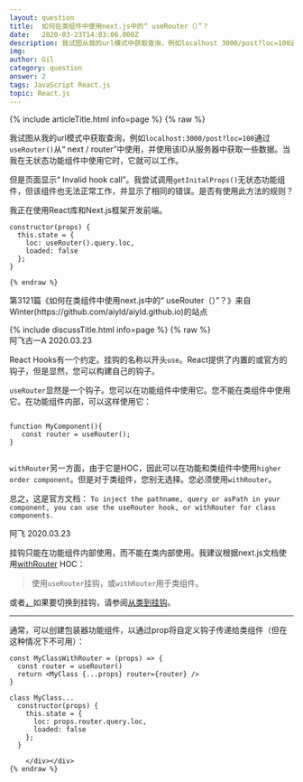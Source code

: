```yaml
---
layout: question
title:  如何在类组件中使用next.js中的“ useRouter（）”？
date:   2020-03-23T14:03:06.000Z
description: 我试图从我的url模式中获取查询，例如localhost 3000/post?loc=100通过useRouter()从“ next / router”中...
img: 
author: Gil
category: question
answer: 2
tags: JavaScript React.js
topic: React.js
---
```

<div class="article-root">
  <div class="article">
    {% include articleTitle.html info=page %}
    {% raw %}
    <div class="article-content"><p><font style="vertical-align: inherit;"><font style="vertical-align: inherit;">我试图从我的url模式中获取查询，例如</font></font><code>localhost:3000/post?loc=100</code><font style="vertical-align: inherit;"><font style="vertical-align: inherit;">通过</font></font><code>useRouter()</code><font style="vertical-align: inherit;"><font style="vertical-align: inherit;">从“ next / router”中使用，并使用该ID从服务器中获取一些数据。</font><font style="vertical-align: inherit;">当我在无状态功能组件中使用它时，它就可以工作。</font></font></p>

<p><font style="vertical-align: inherit;"><font style="vertical-align: inherit;">但是页面显示“ Invalid hook call”。</font><font style="vertical-align: inherit;">我尝试调用</font></font><code>getInitalProps()</code><font style="vertical-align: inherit;"><font style="vertical-align: inherit;">无状态功能组件，但该组件也无法正常工作，并显示了相同的错误。</font><font style="vertical-align: inherit;">是否有使用此方法的规则？</font></font></p>

<p><font style="vertical-align: inherit;"><font style="vertical-align: inherit;">我正在使用React库和Next.js框架开发前端。</font></font></p>

<pre class="lang-js prettyprint-override"><code>constructor(props) {<font></font>
  this.state = {<font></font>
    loc: useRouter().query.loc,<font></font>
    loaded: false<font></font>
  };<font></font>
}<font></font>
</code></pre></div>
    {% endraw %}
  </div>
  <p class="winter_mark">第3121篇《如何在类组件中使用next.js中的“ useRouter（）”？》来自Winter(https://github.com/aiyld/aiyld.github.io)的站点</p>
  <div class="discuss-wrapper">
    {% include discussTitle.html info=page %}
    {% raw %}
    <div class="discuss-item">
        <div class="discuss-parent">
          <div class="discuss-meta">
            <span class="discuss-user">阿飞古一A</span>
            <span class="discuss-time">2020.03.23</span>
          </div>
          <div class="discuss-comment"><p><font style="vertical-align: inherit;"><font style="vertical-align: inherit;">React Hooks有一个约定。</font><font style="vertical-align: inherit;">挂钩的名称以开头</font></font><code>use</code><font style="vertical-align: inherit;"><font style="vertical-align: inherit;">。</font><font style="vertical-align: inherit;">React提供了内置的或官方的钩子，但是显然，您可以构建自己的钩子。</font></font></p>

<p><code>useRouter</code><font style="vertical-align: inherit;"><font style="vertical-align: inherit;">显然是一个钩子。</font><font style="vertical-align: inherit;">您可以在功能组件中使用它。</font><font style="vertical-align: inherit;">您不能在类组件中使用它。</font><font style="vertical-align: inherit;">在功能组件内部，可以这样使用它：</font></font></p>

<pre><code><font></font>
function MyComponent(){<font></font>
   const router = useRouter();<font></font>
}<font></font>
<font></font>
</code></pre>

<p><code>withRouter</code><font style="vertical-align: inherit;"><font style="vertical-align: inherit;">另一方面，由于它是HOC，因此可以在功能和类组件中使用</font></font><code>higher order component</code><font style="vertical-align: inherit;"><font style="vertical-align: inherit;">。</font><font style="vertical-align: inherit;">但是对于类组件，您别无选择。</font><font style="vertical-align: inherit;">您必须使用</font></font><code>withRouter</code><font style="vertical-align: inherit;"><font style="vertical-align: inherit;">。</font></font></p>

<p><font style="vertical-align: inherit;"><font style="vertical-align: inherit;">总之，这是官方文档：
</font></font><code>To inject the pathname, query or asPath in your component, you can use the useRouter hook, or withRouter for class components.</code></p></div>
        </div></div><div class="discuss-item">
        <div class="discuss-parent">
          <div class="discuss-meta">
            <span class="discuss-user">阿飞</span>
            <span class="discuss-time">2020.03.23</span>
          </div>
          <div class="discuss-comment"><p><font style="vertical-align: inherit;"><font style="vertical-align: inherit;">挂钩只能在功能组件内部使用，而不能在类内部使用。</font><font style="vertical-align: inherit;">我建议</font><font style="vertical-align: inherit;">根据next.js文档</font><font style="vertical-align: inherit;">使用</font></font><a href="https://github.com/zeit/next.js/#using-a-higher-order-component" rel="noreferrer"><font style="vertical-align: inherit;"><font style="vertical-align: inherit;">withRouter</font></font></a><font style="vertical-align: inherit;"><font style="vertical-align: inherit;"> HOC：</font></font></p>

<blockquote>
  <p><font style="vertical-align: inherit;"><font style="vertical-align: inherit;">使用</font></font><code>useRouter</code><font style="vertical-align: inherit;"><font style="vertical-align: inherit;">挂钩，或</font></font><code>withRouter</code><font style="vertical-align: inherit;"><font style="vertical-align: inherit;">用于类组件。</font></font></p>
</blockquote>

<p><font style="vertical-align: inherit;"><font style="vertical-align: inherit;">或者</font></font><a href="https://reactjs.org/docs/hooks-faq.html#from-classes-to-hooks" rel="noreferrer"><font style="vertical-align: inherit;"><font style="vertical-align: inherit;">，</font></font></a><font style="vertical-align: inherit;"><font style="vertical-align: inherit;">如果要切换到挂钩，</font><font style="vertical-align: inherit;">请参阅</font><a href="https://reactjs.org/docs/hooks-faq.html#from-classes-to-hooks" rel="noreferrer"><font style="vertical-align: inherit;">从类到挂钩</font></a><font style="vertical-align: inherit;">。</font></font></p>

<p></p><hr><font style="vertical-align: inherit;"><font style="vertical-align: inherit;">
通常，可以创建包装器功能组件，以通过prop将自定义钩子传递给类组件（但在这种情况下不可用）：</font></font><p></p>

<pre><code>const MyClassWithRouter = (props) =&gt; {<font></font>
  const router = useRouter()<font></font>
  return &lt;MyClass {...props} router={router} /&gt;<font></font>
}<font></font>
<font></font>
class MyClass...<font></font>
  constructor(props) {<font></font>
    this.state = {<font></font>
      loc: props.router.query.loc,<font></font>
      loaded: false<font></font>
    };<font></font>
  }<font></font>
</code></pre></div>
        </div></div>
    {% endraw %}
  </div>
<div>
